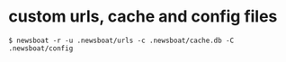 # custom urls, cache and config files
```
$ newsboat -r -u .newsboat/urls -c .newsboat/cache.db -C .newsboat/config
```

